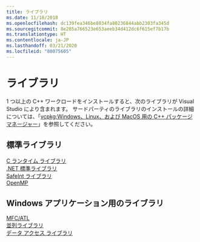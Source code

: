 ```yaml
---
title: ライブラリ
ms.date: 11/18/2018
ms.openlocfilehash: dc139fea346be8034fa80236844abb2303fa345d
ms.sourcegitcommit: 8e285a766523e653aeeb34d412dc6f615ef7b17b
ms.translationtype: HT
ms.contentlocale: ja-JP
ms.lasthandoff: 03/21/2020
ms.locfileid: "80075605"
---
```

# <a name="libraries"></a>ライブラリ

1 つ以上の C++ ワークロードをインストールすると、次のライブラリが Visual Studio により含まれます。 サードパーティのライブラリのインストールの詳細については、「[vcpkg:Windows、Linux、および MacOS 用の C++ パッケージ マネージャー](../build/vcpkg.md)」を参照してください。

## <a name="standard-libraries"></a>標準ライブラリ

[C ランタイム ライブラリ](../c-runtime-library/c-run-time-library-reference.md)<br/>
[.NET 標準ライブラリ](../standard-library/cpp-standard-library-reference.md)<br/>
[SafeInt ライブラリ](../safeint/safeint-library.md)<br/>
[OpenMP](../parallel/openmp/openmp-in-visual-cpp.md)

## <a name="libraries-for-windows-applications"></a>Windows アプリケーション用のライブラリ

[MFC/ATL](../mfc/mfc-and-atl.md)<br/>
[並列ライブラリ](../parallel/parallel-programming-in-visual-cpp.md)<br/>
[データ アクセス ライブラリ](../data/data-access-in-cpp.md)
